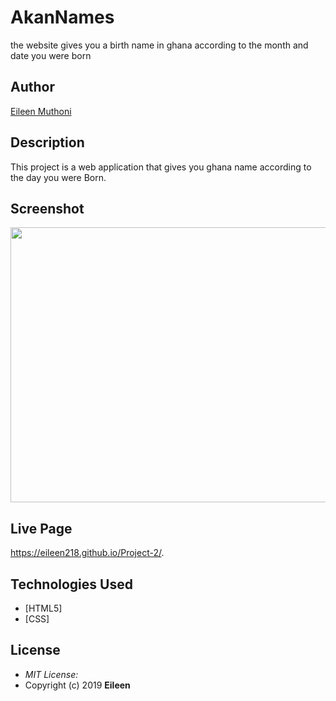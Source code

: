 # AkanNames
the website gives you a birth name in ghana according to the month and date you were born

## Author

[Eileen Muthoni](https://github.com/Eileen218/Project-2.git)

## Description

This project is a web application that gives you ghana name according to the day you were Born.

## Screenshot
<img src="webpage.png" width="900px" height="440px">

## Live Page
https://eileen218.github.io/Project-2/.


## Technologies Used

* [HTML5]
* [CSS]

## License
* *MIT License:*
* Copyright (c) 2019 **Eileen**


